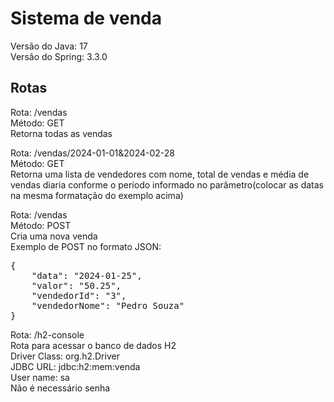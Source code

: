 # Sistema de venda
Versão do Java: 17<br>
Versão do Spring: 3.3.0

## Rotas
Rota: /vendas <br>
Método: GET<br>
Retorna todas as vendas

Rota: /vendas/2024-01-01&2024-02-28<br>
Método: GET<br>
Retorna uma lista de vendedores com nome, total de vendas e média de vendas diaria conforme o período informado no parâmetro(colocar as datas na mesma formatação do exemplo acima)

Rota: /vendas<br>
Método: POST<br>
Cria uma nova venda<br>
Exemplo de POST no formato JSON:<br>
<pre>
{
    "data": "2024-01-25",
    "valor": "50.25",
    "vendedorId": "3",
    "vendedorNome": "Pedro Souza"
}
</pre>

Rota: /h2-console<br>
Rota para acessar o banco de dados H2<br>
Driver Class: org.h2.Driver<br>
JDBC URL: jdbc:h2:mem:venda<br>
User name: sa<br>
Não é necessário senha